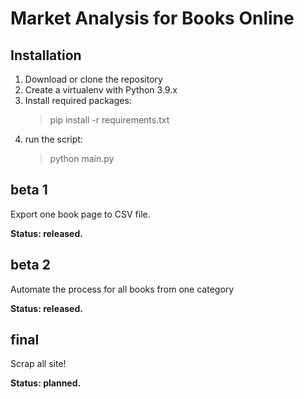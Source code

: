 # Market Analysis for Books Online

## Installation

1. Download or clone the repository
2. Create a virtualenv with Python 3.9.x
3. Install required packages:
    > pip install -r requirements.txt
4. run the script:
    > python main.py

## beta 1

Export one book page to CSV file.

**Status: released.**

## beta 2

Automate the process for all books from one category

**Status: released.**

## final

Scrap all site!

**Status: planned.**
